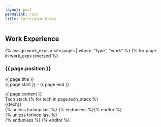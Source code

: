 ```yaml
---
layout: post
permalink: /cv/
title: Curriculum Vitae
---
```


## Work Experience

<div id="archives">
{% assign work_exps = site.pages | where: "type", "work" %}
{% for page in work_exps reversed %}
    <article class="post">
        <h3>{{ page.position }}</h3>
        <div>
            <p class="author_title">{{ page.title }} <br>{{ page.start }} - {{ page.end }}</p>
        </div>
        <div class="entry">
            {{ page.content }}
        </div> 
        Tech stack:{% for tech in page.tech_stack %}<div class="tech-tags">{{tech}}</div>{% unless forloop.last %}&nbsp;{% endunless %}{% endfor %}        
    </article>
    {% unless forloop.last %}<br>{% endunless %}
{% endfor %}
</div>